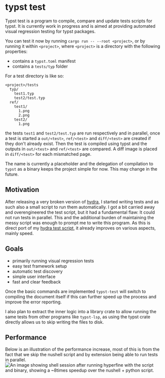 # typst test
Typst test is a program to compile, compare and update tests scripts for typst. It is currently
work in progress and is aimed at providing automated visual regression testing for typst packages.

You can test it now by running `cargo run -- --root <project>`, or by running it within `<project>`,
where `<project>` is a directory with the following properties:
- contains a `typst.toml` manifest
- contains a `tests/typ` folder

For a test directory is like so:
```
<project>/tests
  typ/
    test1.typ
    test2/test.typ
  ref/
    test1/
      1.png
      2.png
    test2/
      1.png
```
the tests `test1` and `test2/test.typ` are run respectively and in parallel, once a test is started
a `out/<test>`, `ref/<test>` and `diff/<test>` are created if they don't already exist. Then the
test is compiled using typst and the outputs in `out/<test>` and `ref/<test>` are compared. A diff
image is placed in `diff/<test>` for each mismatched page.

The name is currently a placeholder and the delegation of compilation to `typst` as a binary keeps
the project simple for now. This may change in the future.

## Motivation
After releasing a very broken version of [hydra], I started writing tests and as such also a small
script to run them automatically. I got a bit carried away and overengineered the test script, but
it had a fundamental flaw: It could not run tests in parallel. This and the additional burden of
maintaining the messy script was enough to prompt me to write this program. As this is direct port
of my [hydra test script][hydra-test], it already improves on various aspects, mainly speed.

## Goals
- primarily running visual regression tests
- easy test framework setup
- automatic test discovery
- simple user interface
- fast and clear feedback

Once the basic commands are implemented `typst-test` will switch to compiling the document itself if
this can further speed up the process and improve the error reporting.

I also plan to extract the inner logic into a library crate to allow running the same tests from
other programs like `typst-lsp`, as using the typst crate directly allows us to skip writing the
files to disk.

## Performance
Below is an illustration of the performance increase, most of this is from the fact that we skip
the nushell script and by extension being able to run tests in parallel. 
![
  An image showing shell session after running hyperfine with the script and binary, showing a
  ~8times speedup over the nushell + python script.
][benchmark]

[hydra]: https://github.com/tingerrr/hydra
[hydra-test]: https://github.com/tingerrr/hydra/blob/10127b1a5835a40a127b437b082c395a61d082d1/tests/run.nu
[benchmark]: assets/benchmark.png
